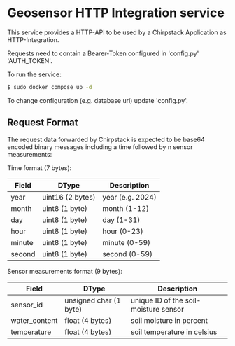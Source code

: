 # Geosensor HTTP Integration service

This service provides a HTTP-API to be used by a Chirpstack Application as HTTP-Integration.

Requests need to contain a Bearer-Token configured in 'config.py' 'AUTH_TOKEN'.

To run the service:
```bash
$ sudo docker compose up -d
```

To change configuration (e.g. database url) update 'config.py'.

## Request Format

The request data forwarded by Chirpstack is expected to be base64 encoded binary messages including a time followed by n sensor measurements:

Time format (7 bytes):

| Field              | DType              | Description       |
|--------------------|--------------------|-------------------|
| year               | uint16 (2 bytes)   | year (e.g. 2024)  |
| month              | uint8  (1 byte)    | month (1-12)      |
| day                | uint8  (1 byte)    | day (1-31)        |
| hour               | uint8  (1 byte)    | hour (0-23)       |
| minute             | uint8  (1 byte)    | minute (0-59)     |
| second             | uint8  (1 byte)    | second (0-59)     |

Sensor measurements format (9 bytes):

| Field              | DType                  | Description                           |
|--------------------|------------------------|---------------------------------------|
| sensor_id          | unsigned char (1 byte) | unique ID of the soil-moisture sensor |
| water_content      | float  (4 bytes)       | soil moisture in percent              |
| temperature        | float  (4 bytes)       | soil temperature in celsius           |
